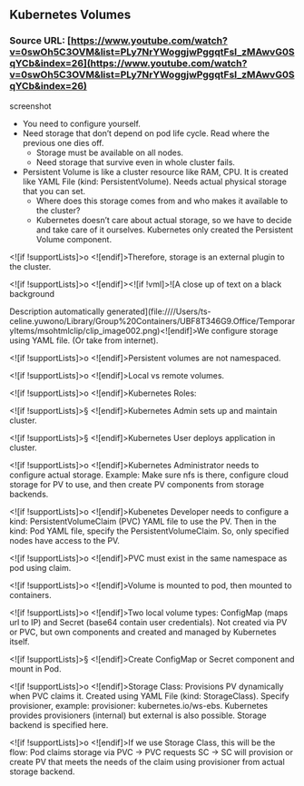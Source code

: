 ## Kubernetes Volumes

### Source URL: [https://www.youtube.com/watch?v=0swOh5C3OVM&list=PLy7NrYWoggjwPggqtFsI_zMAwvG0SqYCb&index=26](https://www.youtube.com/watch?v=0swOh5C3OVM&list=PLy7NrYWoggjwPggqtFsI_zMAwvG0SqYCb&index=26)

screenshot

- You need to configure yourself.
- Need storage that don’t depend on pod life cycle. Read where the previous one dies off.
	- Storage must be available on all nodes.
	- Need storage that survive even in whole cluster fails.
- Persistent Volume is like a cluster resource like RAM, CPU. It is created like YAML File (kind: PersistentVolume). Needs actual physical storage that you can set.
	- Where does this storage comes from and who makes it available to the cluster?
	- Kubernetes doesn’t care about actual storage, so we have to decide and take care of it ourselves. Kubernetes only created the Persistent Volume component.

<![if !supportLists]>o <![endif]>Therefore, storage is an external plugin to the cluster.

<![if !supportLists]>o <![endif]><![if !vml]>![A close up of text on a black background

Description automatically generated](file:////Users/ts-celine.yuwono/Library/Group%20Containers/UBF8T346G9.Office/TemporaryItems/msohtmlclip/clip_image002.png)<![endif]>We configure storage using YAML file. (Or take from internet).

<![if !supportLists]>o <![endif]>Persistent volumes are not namespaced.

<![if !supportLists]>o <![endif]>Local vs remote volumes.

<![if !supportLists]>o <![endif]>Kubernetes Roles:

<![if !supportLists]>§ <![endif]>Kubernetes Admin sets up and maintain cluster.

<![if !supportLists]>§ <![endif]>Kubernetes User deploys application in cluster.

<![if !supportLists]>o <![endif]>Kubernetes Administrator needs to configure actual storage. Example: Make sure nfs is there, configure cloud storage for PV to use, and then create PV components from storage backends.

<![if !supportLists]>o <![endif]>Kubenetes Developer needs to configure a kind: PersistentVolumeClaim (PVC) YAML file to use the PV. Then in the kind: Pod YAML file, specify the PersistentVolumeClaim. So, only specified nodes have access to the PV.

<![if !supportLists]>o <![endif]>PVC must exist in the same namespace as pod using claim.

<![if !supportLists]>o <![endif]>Volume is mounted to pod, then mounted to containers.

<![if !supportLists]>o <![endif]>Two local volume types: ConfigMap (maps url to IP) and Secret (base64 contain user credentials). Not created via PV or PVC, but own components and created and managed by Kubernetes itself.

<![if !supportLists]>§ <![endif]>Create ConfigMap or Secret component and mount in Pod.

<![if !supportLists]>o <![endif]>Storage Class: Provisions PV dynamically when PVC claims it. Created using YAML File (kind: StorageClass). Specify provisioner, example: provisioner: kubernetes.io/ws-ebs. Kubernetes provides provisioners (internal) but external is also possible. Storage backend is specified here.

<![if !supportLists]>o <![endif]>If we use Storage Class, this will be the flow: Pod claims storage via PVC -> PVC requests SC -> SC will provision or create PV that meets the needs of the claim using provisioner from actual storage backend.
<!--stackedit_data:
eyJoaXN0b3J5IjpbLTIyMjA5ODQzNCw3MzA5OTgxMTZdfQ==
-->